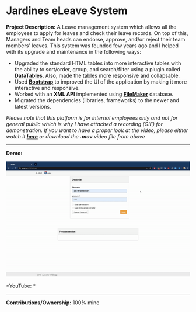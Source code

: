 # Jardines eLeave System

**Project Description:** A Leave management system which allows all the employees to apply for leaves and check their leave records. On top of this, Managers and Team heads can endorse, approve, and/or reject their team members' leaves. This system was founded few years ago and I helped with its upgrade and maintenance in the following ways:

* Upgraded the standard HTML tables into more interactive tables with the ability to sort/order, group, and search/filter using a plugin called **[DataTables](https://datatables.net/)**. Also, made the tables more responsive and collapsable.
* Used **[Bootstrap](https://getbootstrap.com/)** to improved the UI of the application by making it more interactive and responsive.
* Worked with an **XML API** implemented using **[FileMaker](https://www.filemaker.com/)** database.
* Migrated the dependencies (libraries, frameworks) to the newer and latest versions.

*Please note that this platform is for internal employees only and not for general public which is why I have attached a recording (GIF) for demonstration. If you want to have a proper look at the video, please either watch it **[here]()** or download the **.mov** video file from above*

---

**Demo:**

![Screen Recording](https://github.com/Ebbi53/past_projects_demos/blob/master/6.%20eLeave%20system/Screen%20Recording%202020-01-29%20at%204.18.38%20AM.gif)

*YouTube: *

---

**Contributions/Ownership:** 100% mine
